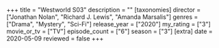 +++
title = "Westworld S03"
description = ""
[taxonomies]
director = ["Jonathan Nolan", "Richard J. Lewis", "Amanda Marsalis"] 
genres = ["Drama", "Mystery", "Sci-Fi"]
release_year = ["2020"]
my_rating = ["3"]
movie_or_tv = ["TV"]
episode_count = ["6"]
season = ["3"]
[extra]
date = 2020-05-09
reviewed = false
+++

